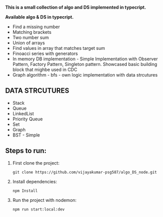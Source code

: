 **This is a small collection of algo and DS implemented in typecript.**

**Available algo & DS in typecript.**
-  Find a missing number
-  Matching brackets
-  Two number sum
-  Union of arrays
-  Find values in array that matches target sum
-  Finoacci series with generators
-  In memory DB implementation  - Simple Implementation with Observer Pattern, Factory Pattern, Singleton       pattern. Showcased basic building block that mighbe used in CDC
-  Graph algorithm -  bfs - own logic implementation with data strcutures


## DATA STRCUTURES

- Stack
- Queue
- LinkedList
- Priority Queue
- Set
- Graph
- BST - Simple 


## Steps to run:

1. First clone the project:

    `git clone https://github.com/vijayakumar-psg587/algo_DS_node.git`

2. Install dependencies:

    `npm Install`


3. Run the project with nodemon:

    `npm run start:local:dev`